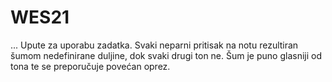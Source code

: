 # WES21
...
Upute za uporabu zadatka.
Svaki neparni pritisak na notu rezultiran šumom nedefinirane duljine, dok svaki drugi ton ne.
Šum je puno glasniji od tona te se preporučuje povećan oprez.
